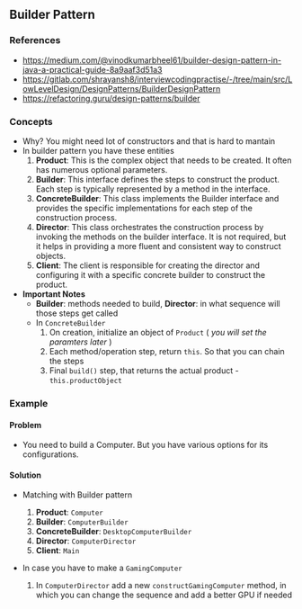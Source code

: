 ## Builder Pattern

### References
-  https://medium.com/@vinodkumarbheel61/builder-design-pattern-in-java-a-practical-guide-8a9aaf3d51a3
- https://gitlab.com/shrayansh8/interviewcodingpractise/-/tree/main/src/LowLevelDesign/DesignPatterns/BuilderDesignPattern
- https://refactoring.guru/design-patterns/builder

### Concepts
- Why? You might need lot of constructors and that is hard to mantain
- In builder pattern you have these entities
  1. **Product**: This is the complex object that needs to be created. It often has numerous optional parameters.
  2. **Builder**: This interface defines the steps to construct the product. Each step is typically represented by a method in the interface.
  3. **ConcreteBuilder**: This class implements the Builder interface and provides the specific implementations for each step of the construction process.
  4. **Director**: This class orchestrates the construction process by invoking the methods on the builder interface. It is not required, but it helps in providing a more fluent and consistent way to construct objects.
  5. **Client**: The client is responsible for creating the director and configuring it with a specific concrete builder to construct the product.
- **Important Notes**
  - **Builder**: methods needed to build, **Director**: in what sequence will those steps get called
  - In `ConcreteBuilder` 
    1. On creation, initialize an object of `Product` ( _you will set the paramters later_ ) 
    2. Each method/operation step, return `this`. So that you can chain the steps
    3. Final `build()` step, that returns the actual product - `this.productObject`

### Example
#### Problem
- You need to build a Computer. But you have various options for its configurations.

#### Solution
- Matching with Builder pattern
  1. **Product**: `Computer`
  2. **Builder**:  `ComputerBuilder`
  3. **ConcreteBuilder**: `DesktopComputerBuilder`
  4. **Director**: `ComputerDirector`
  5. **Client**: `Main`
  
- In case you have to make a `GamingComputer`
  1. In `ComputerDirector` add a new `constructGamingComputer` method, in which you can change the sequence and add a better GPU if needed
